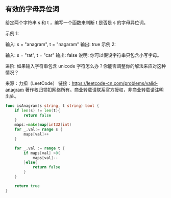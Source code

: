 ## 有效的字母异位词

给定两个字符串 s 和 t ，编写一个函数来判断 t 是否是 s 的字母异位词。

示例 1:

输入: s = "anagram", t = "nagaram"
输出: true
示例 2:

输入: s = "rat", t = "car"
输出: false
说明:
你可以假设字符串只包含小写字母。

进阶:
如果输入字符串包含 unicode 字符怎么办？你能否调整你的解法来应对这种情况？

来源：力扣（LeetCode）
链接：https://leetcode-cn.com/problems/valid-anagram
著作权归领扣网络所有。商业转载请联系官方授权，非商业转载请注明出处。

```go
func isAnagram(s string, t string) bool {
	if len(s) != len(t){
		return false
	}
	maps:=make(map[int32]int)
	for _,val:= range s {
		maps[val]++
	}

	for _,val := range t {
		if maps[val] >0{
			maps[val]--
		}else{
			return false
		}
	}

	return true
}
```
